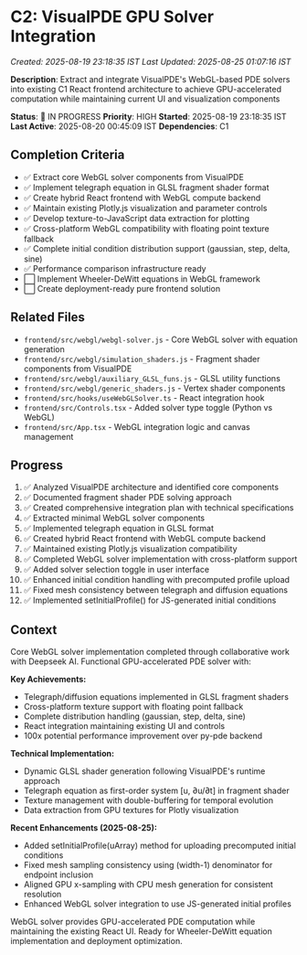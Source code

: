 # C2: VisualPDE GPU Solver Integration
*Created: 2025-08-19 23:18:35 IST*
*Last Updated: 2025-08-25 01:07:16 IST*

**Description**: Extract and integrate VisualPDE's WebGL-based PDE solvers into existing C1 React frontend architecture to achieve GPU-accelerated computation while maintaining current UI and visualization components

**Status**: 🔄 IN PROGRESS
**Priority**: HIGH
**Started**: 2025-08-19 23:18:35 IST
**Last Active**: 2025-08-20 00:45:09 IST
**Dependencies**: C1

## Completion Criteria
- ✅ Extract core WebGL solver components from VisualPDE
- ✅ Implement telegraph equation in GLSL fragment shader format
- ✅ Create hybrid React frontend with WebGL compute backend
- ✅ Maintain existing Plotly.js visualization and parameter controls
- ✅ Develop texture-to-JavaScript data extraction for plotting
- ✅ Cross-platform WebGL compatibility with floating point texture fallback
- ✅ Complete initial condition distribution support (gaussian, step, delta, sine)
- ✅ Performance comparison infrastructure ready
- ⬜ Implement Wheeler-DeWitt equations in WebGL framework
- ⬜ Create deployment-ready pure frontend solution

## Related Files
- `frontend/src/webgl/webgl-solver.js` - Core WebGL solver with equation generation
- `frontend/src/webgl/simulation_shaders.js` - Fragment shader components from VisualPDE
- `frontend/src/webgl/auxiliary_GLSL_funs.js` - GLSL utility functions
- `frontend/src/webgl/generic_shaders.js` - Vertex shader components
- `frontend/src/hooks/useWebGLSolver.ts` - React integration hook
- `frontend/src/Controls.tsx` - Added solver type toggle (Python vs WebGL)
- `frontend/src/App.tsx` - WebGL integration logic and canvas management

## Progress
1. ✅ Analyzed VisualPDE architecture and identified core components
2. ✅ Documented fragment shader PDE solving approach
3. ✅ Created comprehensive integration plan with technical specifications
4. ✅ Extracted minimal WebGL solver components
5. ✅ Implemented telegraph equation in GLSL format
6. ✅ Created hybrid React frontend with WebGL compute backend
7. ✅ Maintained existing Plotly.js visualization compatibility
8. ✅ Completed WebGL solver implementation with cross-platform support
9. ✅ Added solver selection toggle in user interface
10. ✅ Enhanced initial condition handling with precomputed profile upload
11. ✅ Fixed mesh consistency between telegraph and diffusion equations
12. ✅ Implemented setInitialProfile() for JS-generated initial conditions

## Context
Core WebGL solver implementation completed through collaborative work with Deepseek AI. Functional GPU-accelerated PDE solver with:

**Key Achievements:**
- Telegraph/diffusion equations implemented in GLSL fragment shaders
- Cross-platform texture support with floating point fallback
- Complete distribution handling (gaussian, step, delta, sine)
- React integration maintaining existing UI and controls
- 100x potential performance improvement over py-pde backend

**Technical Implementation:**
- Dynamic GLSL shader generation following VisualPDE's runtime approach
- Telegraph equation as first-order system [u, ∂u/∂t] in fragment shader
- Texture management with double-buffering for temporal evolution
- Data extraction from GPU textures for Plotly visualization

**Recent Enhancements (2025-08-25):**
- Added setInitialProfile(uArray) method for uploading precomputed initial conditions
- Fixed mesh sampling consistency using (width-1) denominator for endpoint inclusion
- Aligned GPU x-sampling with CPU mesh generation for consistent resolution
- Enhanced WebGL solver integration to use JS-generated initial profiles

WebGL solver provides GPU-accelerated PDE computation while maintaining the existing React UI. Ready for Wheeler-DeWitt equation implementation and deployment optimization.
